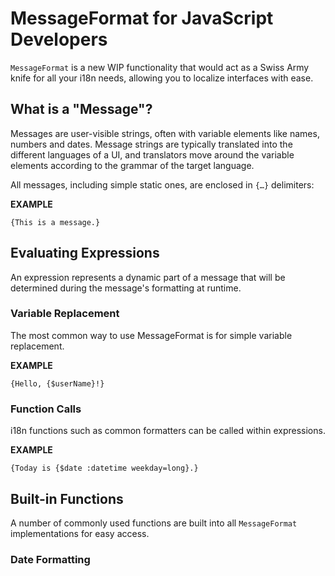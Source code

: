 # MessageFormat for JavaScript Developers

`MessageFormat` is a new WIP functionality that would act as a Swiss Army knife for all your i18n needs, allowing you to localize interfaces with ease.

## What is a "Message"?

Messages are user-visible strings, often with variable elements like names, numbers and dates. Message strings are typically translated into the different languages of a UI, and translators move around the variable elements according to the grammar of the target language.

All messages, including simple static ones, are enclosed in `{…}` delimiters:

**EXAMPLE**
```
{This is a message.}
```

## Evaluating Expressions

An expression represents a dynamic part of a message that will be determined during the message's formatting at runtime.

### Variable Replacement

The most common way to use MessageFormat is for simple variable replacement.

**EXAMPLE**
```
{Hello, {$userName}!}
```

### Function Calls

i18n functions such as common formatters can be called within expressions.

**EXAMPLE**
```
{Today is {$date :datetime weekday=long}.}
```

## Built-in Functions

A number of commonly used functions are built into all `MessageFormat` implementations for easy access.

### Date Formatting

